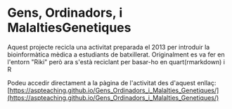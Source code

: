 # Gens, Ordinadors, i MalaltiesGenetiques
Aquest projecte recicla una activitat preparada el 2013 per introduir la bioinformàtica mèdica a estudiants de batxillerat.
Originalment es va fer en l'entorn "Riki" però ara s'està reciclant per basar-ho en quart(rmarkdown) i R

Podeu accedir directament a la pàgina de l'activitat des d'aquest enllaç: [https://aspteaching.github.io/Gens_Ordinadors_i_Malalties_Genetiques/](https://aspteaching.github.io/Gens_Ordinadors_i_Malalties_Genetiques/)


